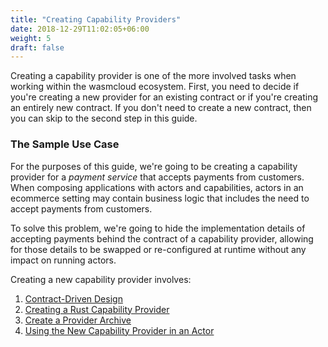 ```yaml
---
title: "Creating Capability Providers"
date: 2018-12-29T11:02:05+06:00
weight: 5
draft: false
---
```


Creating a capability provider is one of the more involved tasks when working within the wasmcloud ecosystem. First, you need to decide if you're creating a new provider for an existing contract or if you're creating an entirely new contract. If you don't need to create a new contract, then you can skip to the second step in this guide.

### The Sample Use Case

For the purposes of this guide, we're going to be creating a capability provider for a _payment service_ that accepts payments from customers. When composing applications with actors and capabilities, actors in an ecommerce setting may contain business logic that includes the need to accept payments from customers.

To solve this problem, we're going to hide the implementation details of accepting payments behind the contract of a capability provider, allowing for those details to be swapped or re-configured at runtime without any impact on running actors.

Creating a new capability provider involves:

1. [Contract-Driven Design](./cdd)
1. [Creating a Rust Capability Provider](./rust)
1. [Create a Provider Archive](./create-par)
1. [Using the New Capability Provider in an Actor](./consuming)
